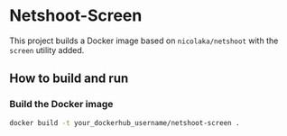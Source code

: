 # Netshoot-Screen

This project builds a Docker image based on `nicolaka/netshoot` with the `screen` utility added.

## How to build and run

### Build the Docker image

```bash
docker build -t your_dockerhub_username/netshoot-screen .
